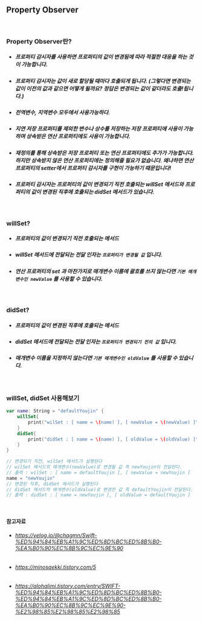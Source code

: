 ## Property Observer

<br>

### Property Observer란?
- ##### 프로퍼티 감시자를 사용하면 프로퍼티의 값이 변경됨에 따라 적절한 대응을 하는 것이 가능합니다.
- ##### 프로퍼티 감시자는 값이 새로 할당될 때마다 호출되게 됩니다. (그렇다면 변경되는 값이 이전의 값과 같으면 어떻게 될까요? 정답은 변경되는 값이 같더라도 호출!됩니다.)
- ##### 전역변수, 지역변수 모두에서 사용가능하다.
- ##### 지연 저장 프로퍼티를 제외한 변수나 상수를 저장하는 저장 프로퍼티에 사용이 가능하며 상속받은 연산 프로퍼티에도 사용이 가능합니다.
- ##### 재정의를 통해 상속받은 저장 프로퍼티 또는 연산 프로퍼티에도 추가가 가능합니다. 하지만 상속받지 않은 연산 프로퍼티에는 정의해줄 필요가 없습니다. 왜냐하면 연산 프로퍼티의 setter에서 프로퍼티 감시자를 구현이 가능하기 때문입니다!
- ##### 프로퍼티 감시자는 프로퍼티의 값이 변경되기 직전 호출되는 willSet 메서드와  프로퍼티의 값이 변경된 직후에 호출되는 didSet 메서드가 있습니다.

<br>

### willSet?
- ##### 프로퍼티의 값이 변경되기 직전 호출되는 메서드
- ##### willSet 메서드에 전달되는 전달 인자는 `프로퍼티가 변경될 값` 입니다.
- ##### 연산 프로퍼티의 set 과 마찬가지로 매개변수 이름에 괄호를 쓰지 않는다면 `기본 매개변수인 newValue` 를 사용할 수 있습니다.


<br>


### didSet?
- ##### 프로퍼티의 값이 변경된 직후에 호출되는 메서드
- ##### didSet 메서드에 전달되는 전달 인자는 `프로퍼티가 변경되기 전의 값` 입니다.
- ##### 매개변수 이름을 지정하지 않는다면 `기본 매개변수인 oldValue` 를 사용할 수 있습니다.

<br>

### willSet, didSet 사용해보기
```Swift
var name: String = "defaultYoujin" {
    willSet{
        print("wilSet : [ name = \(name) ], [ newValue = \(newValue) ]")
    }
    didSet{
        print("didSet : [ name = \(name) ], [ oldValue = \(oldValue) ]")
    }
}

// 변경되기 직전, wilSet 메서드가 실행된다
// wilSet 메서드의 매개변수(newValue)로 변경될 값 즉 newYoujin이 전달된다.
// 출력 : wilSet : [ name = defaultYoujin ], [ newValue = newYoujin ]
name = "newYoujin"
// 변경된 직후, didSet 메서드가 실행된다
// didSet 메서드의 매개변수(oldValue)로 변경전 값 즉 defaultYoujin이 전달된다.
// 출력 : didSet : [ name = newYoujin ], [ oldValue = defaultYoujin ]
```


<br>

#### 참고자료
- ###### https://velog.io/@chagmn/Swift-%ED%94%84%EB%A1%9C%ED%8D%BC%ED%8B%B0-%EA%B0%90%EC%8B%9C%EC%9E%90
- ###### https://minosaekki.tistory.com/5
- ###### https://alohalimi.tistory.com/entry/SWIFT-%ED%94%84%EB%A1%9C%ED%8D%BC%ED%8B%B0-%ED%94%84%EB%A1%9C%ED%8D%BC%ED%8B%B0-%EA%B0%90%EC%8B%9C%EC%9E%90-%E2%98%85%E2%98%85%E2%98%85
